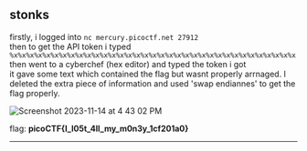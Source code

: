 ## stonks 

firstly, i logged into `nc mercury.picoctf.net 27912 `
\
then to get the API token i typed `%x%x%x%x%x%x%x%x%x%x%x%x%x%x%x%x%x%x%x%x%x%x%x%x%x%x%x%x%x%x%x%x%x%x%x`
\
then went to a cyberchef (hex editor) and typed the token i got 
\
it gave some text which contained the flag but wasnt properly arrnaged. I deleted the extra piece of information and used 'swap endiannes' to get the flag properly.

![Screenshot 2023-11-14 at 4 43 02 PM](https://github.com/ArnDev7/picoCTF_writeup/assets/148140634/fda4f76f-0eab-4c8d-a6bb-a051c7ece820)

flag: **picoCTF{I_l05t_4ll_my_m0n3y_1cf201a0}**

---
